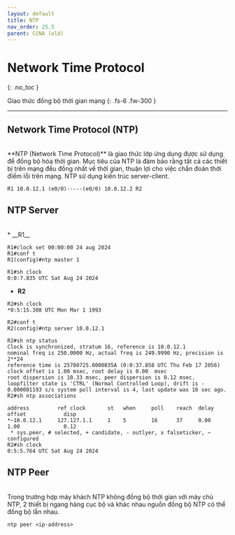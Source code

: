 ```yaml
---
layout: default
title: NTP
nav_order: 25.5
parent: CCNA (old)
---
```


# Network Time Protocol
{: .no_toc }

Giao thức đồng bộ thời gian mạng
{: .fs-6 .fw-300 }

---

## Network Time Protocol (NTP)
<br>
**NTP (Network Time Protocol)** là giao thức lớp ứng dụng được sử dụng để đồng bộ hóa thời gian. Mục tiêu của NTP là đảm bảo rằng tất cả các thiết bị trên mạng đều đồng nhất về thời gian, thuận lợi cho việc chẩn đoán thời điểm lỗi trên mạng. NTP sử dụng kiến ​​trúc server-client.

	R1 10.0.12.1 (e0/0)-----(e0/0) 10.0.12.2 R2

## NTP Server
<br>
* __R1__

```
R1#clock set 00:00:00 24 aug 2024
R1#conf t
R1(config)#ntp master 1
```

```
R1#sh clock
0:0:7.835 UTC Sat Aug 24 2024
```

* __R2__

```
R2#sh clock
*0:5:15.308 UTC Mon Mar 1 1993
```

```
R2#conf t
R2(config)#ntp server 10.0.12.1
```

```
R2#sh ntp status
Clock is synchronized, stratum 16, reference is 10.0.12.1
nominal freq is 250.0000 Hz, actual freq is 249.9990 Hz, precision is 2**24
reference time is 25780725.0000035A (0:0:37.858 UTC Thu Feb 17 2056)
clock offset is 1.00 msec, root delay is 0.00  msec
root dispersion is 10.33 msec, peer dispersion is 0.12 msec.
loopfilter state is 'CTRL' (Normal Controlled Loop), drift is - 0.000001193 s/s system poll interval is 4, last update was 16 sec ago.
R2#sh ntp associations 

address         ref clock       st   when     poll    reach  delay          offset            disp
*~10.0.12.1     127.127.1.1     1    5        16      37     0.00           1.00              0.12
 * sys.peer, # selected, + candidate, - outlyer, x falseticker, ~ configured
R2#sh clock
0:5:5.764 UTC Sat Aug 24 2024
```

## NTP Peer
<br>
Trong trường hợp máy khách NTP không đồng bộ thời gian với máy chủ NTP, 2 thiết bị ngang hàng cục bộ và khác nhau nguồn đồng bộ NTP có thể đồng bộ lẫn nhau.

```
ntp peer <ip-address>
```